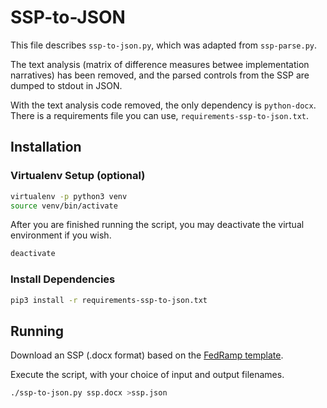 # SSP-to-JSON

This file describes `ssp-to-json.py`, which was adapted from `ssp-parse.py`.

The text analysis (matrix of difference measures betwee implementation narratives) has been removed, and the parsed controls from the SSP are dumped to stdout in JSON.

With the text analysis code removed, the only dependency is `python-docx`.  There is a requirements file you can use, `requirements-ssp-to-json.txt`.

## Installation

### Virtualenv Setup (optional)

```bash
virtualenv -p python3 venv
source venv/bin/activate
```

After you are finished running the script, you may deactivate the virtual environment if you wish.

```bash
deactivate
```

### Install Dependencies

```bash
pip3 install -r requirements-ssp-to-json.txt
```

## Running

Download an SSP (.docx format) based on the [FedRamp template](https://www.fedramp.gov/templates/).

Execute the script, with your choice of input and output filenames.

```bash
./ssp-to-json.py ssp.docx >ssp.json
```

